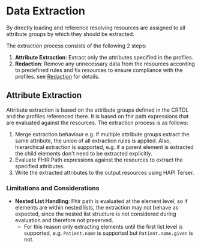 # Data Extraction

By directly loading and reference resolving resources are assigned to all attribute groups by which they should be
extracted.

The extraction process consists of the following 2 steps:
1. **Attribute Extraction**: Extract only the attributes specified in the profiles.
2. **Redaction**: Remove any unnecessary data from the resources according to predefined rules and fix resources to
   ensure compliance with the profiles.
   see [Redaction](redaction.md) for details.

## Attribute Extraction

Attribute extraction is based on the attribute groups defined in the CRTDL and the profiles referenced there.
It is based on fhir path expressions that are evaluated against the resources.
The extraction process is as follows:
1. Merge extraction behaviour e.g. if multiple attribute groups extract the same attribute, the union of all extraction
   rules is applied.
   Also, hierarchical extraction is supported, e.g. if a parent element is extracted the child elements don't need to
   be extracted explicitly.
2. Evaluate FHIR Path expressions against the resources to extract the specified attributes.
3. Write the extracted attributes to the output resources using HAPI Terser.

### Limitations and Considerations
- **Nested List Handling**:  Fhir path is evaluated at the element level, so if elements are within nested lists, the
  extraction may not behave as expected, since the nested list structure is not considered during evaluation and
  therefore not preserved.
    * For this reason only extracting elements until the first list level is supported, e.g. `Patient.name` is supported
      but `Patient.name.given` is not.
